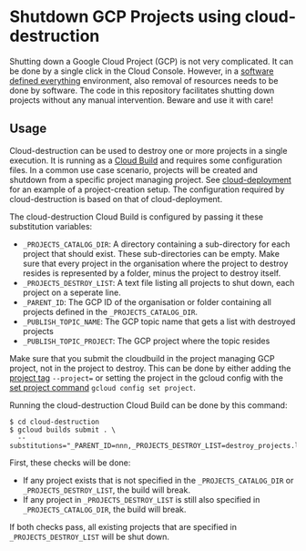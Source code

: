 # Shutdown GCP Projects using cloud-destruction

Shutting down a Google Cloud Project (GCP) is not very complicated. It can be done by a single click in the Cloud Console. However, in a [software defined everything](https://github.com/vwt-digital/operational-data-hub/blob/develop/architecture/adr/0004-create-software-defined-everything.md) environment, also removal of resources needs to be done by software. The code in this repository facilitates shutting down projects without any manual intervention. Beware and use it with care!

## Usage

Cloud-destruction can be used to destroy one or more projects in a single execution. It is running as a [Cloud Build](https://cloud.google.com/cloud-build) and requires some configuration files. In a common use case scenario, projects will be created and shutdown from a specific project managing project. See [cloud-deployment](https://github.com/vwt-digital/cloud-deployment) for an example of a project-creation setup. The configuration required by cloud-destruction is based on that of cloud-deployment.

The cloud-destruction Cloud Build is configured by passing it these substitution variables:
* ```_PROJECTS_CATALOG_DIR```: A directory containing a sub-directory for each project that should exist. These sub-directories can be empty. Make sure that every project in the organisation where the project to destroy resides is represented by a folder, minus the project to destroy itself.
* ```_PROJECTS_DESTROY_LIST```: A text file listing all projects to shut down, each project on a seperate line.
* ```_PARENT_ID```: The GCP ID of the organisation or folder containing all projects defined in the ```_PROJECTS_CATALOG_DIR```.
* ```_PUBLISH_TOPIC_NAME```: The GCP topic name that gets a list with destroyed projects
* ```_PUBLISH_TOPIC_PROJECT```: The GCP project where the topic resides

Make sure that you submit the cloudbuild in the project managing GCP project, not in the project to destroy. This can be done by either adding the [project tag](https://cloud.google.com/sdk/gcloud/reference#--project) ```--project=``` or setting the project in the gcloud config with the [set project command](https://cloud.google.com/sdk/gcloud/reference/config/set) ```gcloud config set project```.

Running the cloud-destruction Cloud Build can be done by this command:
```
$ cd cloud-destruction
$ gcloud builds submit . \
  --substitutions="_PARENT_ID=nnn,_PROJECTS_DESTROY_LIST=destroy_projects.lst,_PROJECTS_CATALOG_DIR=config/projects,_PUBLISH_TOPIC_NAME=gcp_topic_name,_PUBLISH_TOPIC_PROJECT=gcp_project_name_of_topic"
```

First, these checks will be done:
* If any project exists that is not specified in the ```_PROJECTS_CATALOG_DIR``` or ```_PROJECTS_DESTROY_LIST```, the build will break.
* If any project in ```_PROJECTS_DESTROY_LIST``` is still also specified in ```_PROJECTS_CATALOG_DIR```, the build will break.

If both checks pass, all existing projects that are specified in ```_PROJECTS_DESTROY_LIST``` will be shut down.
